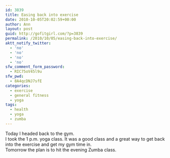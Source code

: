 ```yaml
---
id: 3839
title: Easing back into exercise
date: 2010-10-05T20:02:59+00:00
author: Ann
layout: post
guid: http://gofitgirl.com/?p=3839
permalink: /2010/10/05/easing-back-into-exercise/
aktt_notify_twitter:
  - 'no'
  - 'no'
  - 'no'
  - 'no'
sfw_comment_form_password:
  - RIC75oV45l9u
sfw_pwd:
  - 8A4qcDNJ7sfE
categories:
  - exercise
  - general fitness
  - yoga
tags:
  - health
  - yoga
  - zumba
---
```

Today I headed back to the gym.  
I took the 1 p.m. yoga class. It was a good class and a great way to get back into the exercise and get my gym time in.  
Tomorrow the plan is to hit the evening Zumba class.